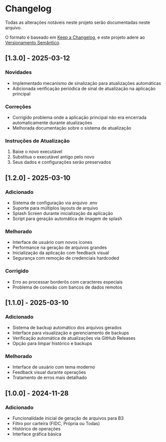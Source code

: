 # Changelog

Todas as alterações notáveis neste projeto serão documentadas neste arquivo.

O formato é baseado em [Keep a Changelog](https://keepachangelog.com/pt-BR/1.0.0/),
e este projeto adere ao [Versionamento Semântico](https://semver.org/lang/pt-BR/).

## [1.3.0] - 2025-03-12
### Novidades

- Implementado mecanismo de sinalização para atualizações automáticas
- Adicionada verificação periódica de sinal de atualização na aplicação principal

### Correções

- Corrigido problema onde a aplicação principal não era encerrada automaticamente durante atualizações
- Melhorada documentação sobre o sistema de atualização

### Instruções de Atualização

1. Baixe o novo executável
2. Substitua o executável antigo pelo novo
3. Seus dados e configurações serão preservados

## [1.2.0] - 2025-03-10

### Adicionado
- Sistema de configuração via arquivo .env
- Suporte para múltiplos layouts de arquivo
- Splash Screen durante inicialização da aplicação
- Script para geração automática de imagem de splash

### Melhorado
- Interface de usuário com novos ícones
- Performance na geração de arquivos grandes
- Inicialização da aplicação com feedback visual
- Segurança com remoção de credenciais hardcoded

### Corrigido
- Erro ao processar borderôs com caracteres especiais
- Problema de conexão com bancos de dados remotos

## [1.1.0] - 2025-03-10

### Adicionado
- Sistema de backup automático dos arquivos gerados
- Interface para visualização e gerenciamento de backups
- Verificação automática de atualizações via GitHub Releases
- Opção para limpar histórico e backups

### Melhorado
- Interface de usuário com tema moderno
- Feedback visual durante operações
- Tratamento de erros mais detalhado

## [1.0.0] - 2024-11-28

### Adicionado
- Funcionalidade inicial de geração de arquivos para B3
- Filtro por carteira (FIDC, Própria ou Todas)
- Histórico de operações
- Interface gráfica básica 